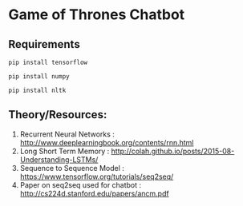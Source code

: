 # Game of Thrones Chatbot

## Requirements
`pip install tensorflow`

`pip install numpy`

`pip install nltk`

## Theory/Resources:

1. Recurrent Neural Networks : http://www.deeplearningbook.org/contents/rnn.html
2. Long Short Term Memory : http://colah.github.io/posts/2015-08-Understanding-LSTMs/
3. Sequence to Sequence Model : https://www.tensorflow.org/tutorials/seq2seq/
4. Paper on seq2seq used for chatbot : http://cs224d.stanford.edu/papers/ancm.pdf

